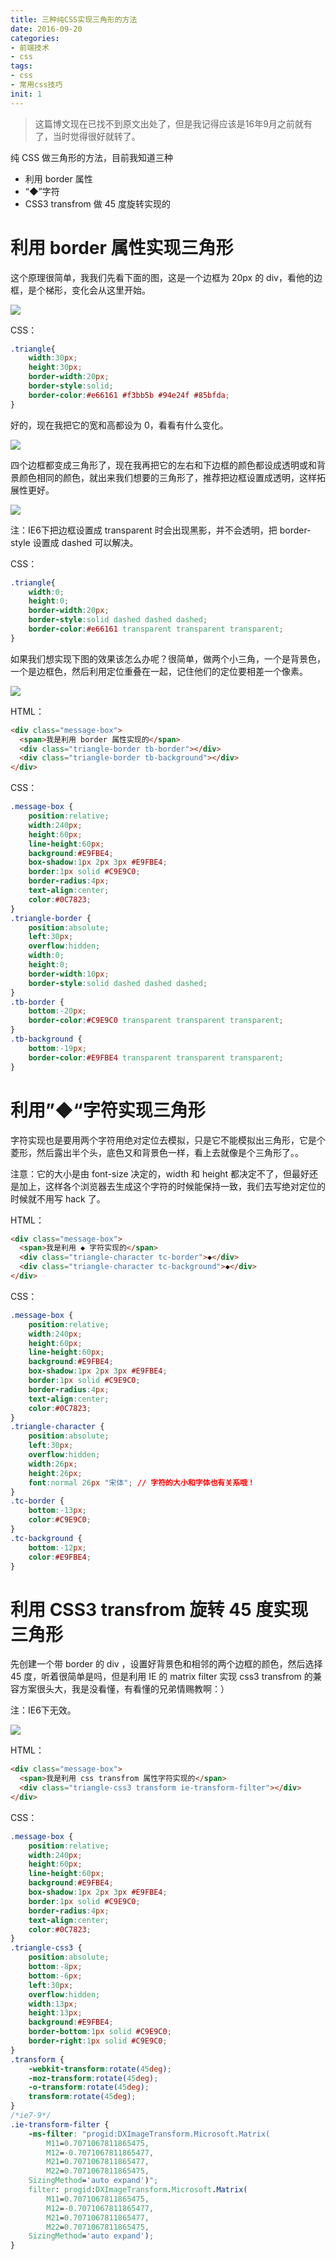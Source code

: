 ```yaml
---
title: 三种纯CSS实现三角形的方法
date: 2016-09-20
categories: 
- 前端技术
- css
tags: 
- css
- 常用css技巧
init: 1
---
```


> 这篇博文现在已找不到原文出处了，但是我记得应该是16年9月之前就有了，当时觉得很好就转了。

纯 CSS 做三角形的方法，目前我知道三种
- 利用 border 属性
- “◆”字符
-  CSS3 transfrom 做 45 度旋转实现的

# 利用 border 属性实现三角形

这个原理很简单，我我们先看下面的图，这是一个边框为 20px 的 div，看他的边框，是个梯形，变化会从这里开始。

![](http://Img.hksite.cn/1474350664807)

CSS：

```css
.triangle{
    width:30px;
    height:30px;
    border-width:20px;
    border-style:solid;
    border-color:#e66161 #f3bb5b #94e24f #85bfda;
}
```


好的，现在我把它的宽和高都设为 0，看看有什么变化。

![](http://Img.hksite.cn/1474350680684)

四个边框都变成三角形了，现在我再把它的左右和下边框的颜色都设成透明或和背景颜色相同的颜色，就出来我们想要的三角形了，推荐把边框设置成透明，这样拓展性更好。

![](http://Img.hksite.cn/1474350802504)

注：IE6下把边框设置成 transparent 时会出现黑影，并不会透明，把 border-style 设置成 dashed 可以解决。

CSS：

```css
.triangle{
    width:0;
    height:0;
    border-width:20px;
    border-style:solid dashed dashed dashed;
    border-color:#e66161 transparent transparent transparent;
}
```


如果我们想实现下图的效果该怎么办呢？很简单，做两个小三角，一个是背景色，一个是边框色，然后利用定位重叠在一起，记住他们的定位要相差一个像素。

![](http://Img.hksite.cn/1474350825918)

HTML：

```html
<div class="message-box">
  <span>我是利用 border 属性实现的</span>
  <div class="triangle-border tb-border"></div>
  <div class="triangle-border tb-background"></div>
</div>
```




CSS：

```css
.message-box {
    position:relative;
    width:240px;
    height:60px;
    line-height:60px;
    background:#E9FBE4;
    box-shadow:1px 2px 3px #E9FBE4;
    border:1px solid #C9E9C0;
    border-radius:4px;
    text-align:center;
    color:#0C7823;
}
.triangle-border {
    position:absolute;
    left:30px;
    overflow:hidden;
    width:0;
    height:0;
    border-width:10px;
    border-style:solid dashed dashed dashed;
}
.tb-border {
    bottom:-20px;
    border-color:#C9E9C0 transparent transparent transparent;
}
.tb-background {
    bottom:-19px;
    border-color:#E9FBE4 transparent transparent transparent;
}
```



# 利用”◆“字符实现三角形

字符实现也是要用两个字符用绝对定位去模拟，只是它不能模拟出三角形，它是个菱形，然后露出半个头，底色又和背景色一样，看上去就像是个三角形了。。

注意：它的大小是由 font-size 决定的，width 和 height 都决定不了，但最好还是加上，这样各个浏览器去生成这个字符的时候能保持一致，我们去写绝对定位的时候就不用写 hack 了。

HTML：

```html
<div class="message-box">
  <span>我是利用 ◆ 字符实现的</span>
  <div class="triangle-character tc-border">◆</div>
  <div class="triangle-character tc-background">◆</div>
</div>
```

CSS：

```css
.message-box {
    position:relative;
    width:240px;
    height:60px;
    line-height:60px;
    background:#E9FBE4;
    box-shadow:1px 2px 3px #E9FBE4;
    border:1px solid #C9E9C0;
    border-radius:4px;
    text-align:center;
    color:#0C7823;
}
.triangle-character {
    position:absolute;
    left:30px;
    overflow:hidden;
    width:26px;
    height:26px;
    font:normal 26px "宋体"; // 字符的大小和字体也有关系哦！
}
.tc-border {
    bottom:-13px;
    color:#C9E9C0;
}
.tc-background {
    bottom:-12px;
    color:#E9FBE4;
}
```

# 利用 CSS3 transfrom 旋转 45 度实现三角形

先创建一个带 border 的 div ，设置好背景色和相邻的两个边框的颜色，然后选择 45 度，听着很简单是吗，但是利用 IE 的 matrix filter 实现 css3 transfrom 的兼容方案很头大，我是没看懂，有看懂的兄弟情赐教啊：）

注：IE6下无效。

![](http://Img.hksite.cn/1474351061477)

HTML：

```html
<div class="message-box">
  <span>我是利用 css transfrom 属性字符实现的</span>
  <div class="triangle-css3 transform ie-transform-filter"></div>
</div>
```




CSS：

```css
.message-box {
    position:relative;
    width:240px;
    height:60px;
    line-height:60px;
    background:#E9FBE4;
    box-shadow:1px 2px 3px #E9FBE4;
    border:1px solid #C9E9C0;
    border-radius:4px;
    text-align:center;
    color:#0C7823;
}
.triangle-css3 {
    position:absolute;
    bottom:-8px;
    bottom:-6px;
    left:30px;
    overflow:hidden;
    width:13px;
    height:13px;
    background:#E9FBE4;
    border-bottom:1px solid #C9E9C0;
    border-right:1px solid #C9E9C0;
}
.transform {
    -webkit-transform:rotate(45deg);
    -moz-transform:rotate(45deg);
    -o-transform:rotate(45deg);
    transform:rotate(45deg);
}
/*ie7-9*/
.ie-transform-filter {
    -ms-filter: "progid:DXImageTransform.Microsoft.Matrix(
        M11=0.7071067811865475,
        M12=-0.7071067811865477,
        M21=0.7071067811865477,
        M22=0.7071067811865475,
    SizingMethod='auto expand')";
    filter: progid:DXImageTransform.Microsoft.Matrix(
        M11=0.7071067811865475,
        M12=-0.7071067811865477,
        M21=0.7071067811865477,
        M22=0.7071067811865475,
    SizingMethod='auto expand');
}
```


    